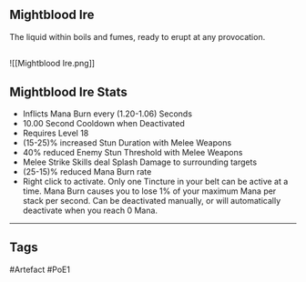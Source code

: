 ## Mightblood Ire
The liquid within boils and fumes,
ready to erupt at any provocation.
##
![[Mightblood Ire.png]]
## Mightblood Ire Stats
- Inflicts Mana Burn every (1.20-1.06) Seconds
- 10.00 Second Cooldown when Deactivated
- Requires Level 18
- (15-25)% increased Stun Duration with Melee Weapons
- 40% reduced Enemy Stun Threshold with Melee Weapons
- Melee Strike Skills deal Splash Damage to surrounding targets
- (25-15)% reduced Mana Burn rate
- Right click to activate. Only one Tincture in your belt can be active at a time. Mana Burn causes you to lose 1% of your maximum Mana per stack per second. Can be deactivated manually, or will automatically deactivate when you reach 0 Mana.


---
## Tags
#Artefact
#PoE1